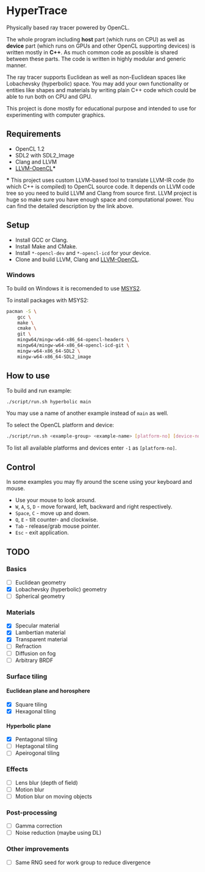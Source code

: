 # HyperTrace

Physically based ray tracer powered by OpenCL.

The whole program including **host** part (which runs on CPU) as well as **device** part (which runs on GPUs and other OpenCL supporting devices) is written mostly in **C++**. As much common code as possible is shared between these parts. The code is written in highly modular and generic manner.

The ray tracer supports Euclidean as well as non-Euclidean spaces like Lobachevsky (hyperbolic) space. You may add your own functionality or entities like shapes and materials by writing plain C++ code which could be able to run both on CPU and GPU.

This project is done mostly for educational purpose and intended to use for experimenting with computer graphics.

## Requirements

+ OpenCL 1.2
+ SDL2 with SDL2_Image
+ Clang and LLVM
+ [LLVM-OpenCL](https://github.com/agerasev/llvm-opencl)**\***

**\*** This project uses custom LLVM-based tool to translate LLVM-IR code (to which C++ is compiled) to OpenCL source code. It depends on LLVM code tree so you need to build LLVM and Clang from source first. LLVM project is huge so make sure you have enough space and computational power. You can find the detailed description by the link above.

## Setup

+ Install GCC or Clang.
+ Install Make and CMake.
+ Install `*-opencl-dev` and `*-opencl-icd` for your device.
+ Clone and build LLVM, Clang and [LLVM-OpenCL](https://github.com/agerasev/llvm-opencl).

### Windows

To build on Windows it is recomended to use [MSYS2](https://www.msys2.org/).

To install packages with MSYS2:

```bash
pacman -S \
    gcc \
    make \
    cmake \
    git \
    mingw64/mingw-w64-x86_64-opencl-headers \
    mingw64/mingw-w64-x86_64-opencl-icd-git \
    mingw-w64-x86_64-SDL2 \
    mingw-w64-x86_64-SDL2_image
```

## How to use

To build and run example:

```bash
./script/run.sh hyperbolic main
```

You may use a name of another example instead of `main` as well.

To select the OpenCL platform and device:

```bash
./script/run.sh <example-group> <example-name> [platform-no] [device-no]
```

To list all available platforms and devices enter `-1` as `[platform-no]`.

## Control

In some examples you may fly around the scene using your keyboard and mouse.

+ Use your mouse to look around.
+ `W`, `A`, `S`, `D` - move forward, left, backward and right respectively.
+ `Space`, `C` - move up and down.
+ `Q`, `E` - tilt counter- and clockwise.
+ `Tab` - release/grab mouse pointer.
+ `Esc` - exit application.

## TODO

### Basics

- [ ] Euclidean geometry
- [x] Lobachevsky (hyperbolic) geometry
- [ ] Spherical geometry

### Materials

- [x] Specular material 
- [x] Lambertian material
- [x] Transparent material
- [ ] Refraction
- [ ] Diffusion on fog
- [ ] Arbitrary BRDF

### Surface tiling

#### Euclidean plane and horosphere

- [x] Square tiling
- [x] Hexagonal tiling

#### Hyperbolic plane

- [x] Pentagonal tiling
- [ ] Heptagonal tiling
- [ ] Apeirogonal tiling

### Effects

- [ ] Lens blur (depth of field)
- [ ] Motion blur
- [ ] Motion blur on moving objects

### Post-processing

- [ ] Gamma correction
- [ ] Noise reduction (maybe using DL)

### Other improvements

- [ ] Same RNG seed for work group to reduce divergence
